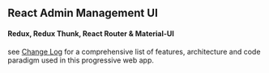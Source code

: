 ## React Admin Management UI 
#### Redux, Redux Thunk, React Router & Material-UI

see [Change Log](https://github.com/yogasarak/admin-ui/blob/master/CHANGELOG.md) for a comprehensive list of features, architecture and code paradigm used in this progressive web app. 